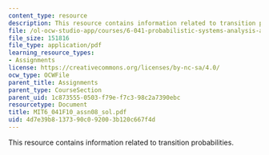 ```yaml
---
content_type: resource
description: This resource contains information related to transition probabilities.
file: /ol-ocw-studio-app/courses/6-041-probabilistic-systems-analysis-and-applied-probability-fall-2010/4d7e39b8137390c092003b120c667f4d_MIT6_041F10_assn08_sol.pdf
file_size: 151816
file_type: application/pdf
learning_resource_types:
- Assignments
license: https://creativecommons.org/licenses/by-nc-sa/4.0/
ocw_type: OCWFile
parent_title: Assignments
parent_type: CourseSection
parent_uid: 1c873555-0503-f79e-f7c3-98c2a7390ebc
resourcetype: Document
title: MIT6_041F10_assn08_sol.pdf
uid: 4d7e39b8-1373-90c0-9200-3b120c667f4d
---
```

This resource contains information related to transition probabilities.